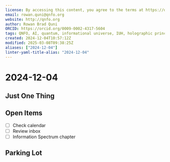 ```yaml
---
license: By accessing this content, you agree to the terms at https://qnfo.org/LICENSE
email: rowan.quni@qnfo.org
website: http://qnfo.org
author: Rowan Brad Quni
ORCID: https://orcid.org/0009-0002-4317-5604
tags: QNFO, AI, quantum, informational universe, IUH, holographic principle
created: 2024-12-04T10:57:12Z
modified: 2025-03-08T09:38:25Z
aliases: ["2024-12-04"]
linter-yaml-title-alias: "2024-12-04"
---
```


# 2024-12-04

## Just One Thing

## Open Items

- [ ] Check calendar
- [ ] Review inbox
- [ ] Information Spectrum chapter

## Parking Lot
